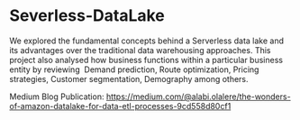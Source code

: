 # Severless-DataLake
We explored the fundamental concepts behind a Serverless data lake and its advantages over the traditional data warehousing approaches. This project also analysed how business functions within a particular business entity by reviewing  Demand prediction, Route optimization, Pricing strategies, Customer segmentation, Demography among others.

Medium Blog Publication: [
](https://medium.com/@alabi.olalere/the-wonders-of-amazon-datalake-for-data-etl-processes-9cd558d80cf1)https://medium.com/@alabi.olalere/the-wonders-of-amazon-datalake-for-data-etl-processes-9cd558d80cf1
